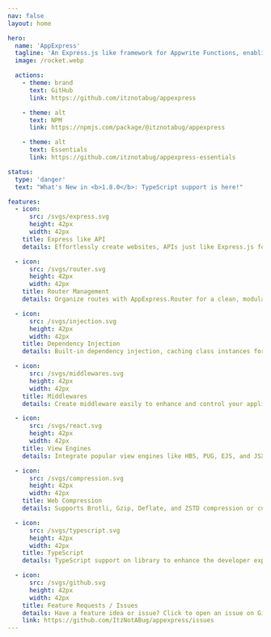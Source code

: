 ```yaml
---
nav: false
layout: home

hero:
  name: 'AppExpress'
  tagline: 'An Express.js like framework for Appwrite Functions, enabling super-easy navigation!'
  image: /rocket.webp

  actions:
    - theme: brand
      text: GitHub
      link: https://github.com/itznotabug/appexpress

    - theme: alt
      text: NPM
      link: https://npmjs.com/package/@itznotabug/appexpress

    - theme: alt
      text: Essentials
      link: https://github.com/itznotabug/appexpress-essentials

status:
  type: 'danger'
  text: "What's New in <b>1.8.0</b>: TypeScript support is here!"

features:
  - icon:
      src: /svgs/express.svg
      height: 42px
      width: 42px
    title: Express like API
    details: Effortlessly create websites, APIs just like Express.js for Appwrite Functions.

  - icon:
      src: /svgs/router.svg
      height: 42px
      width: 42px
    title: Router Management
    details: Organize routes with AppExpress.Router for a clean, modular setup.

  - icon:
      src: /svgs/injection.svg
      height: 42px
      width: 42px
    title: Dependency Injection
    details: Built-in dependency injection, caching class instances for optimized performance.

  - icon:
      src: /svgs/middlewares.svg
      height: 42px
      width: 42px
    title: Middlewares
    details: Create middleware easily to enhance and control your application's flow.

  - icon:
      src: /svgs/react.svg
      height: 42px
      width: 42px
    title: View Engines
    details: Integrate popular view engines like HBS, PUG, EJS, and JSX seamlessly.

  - icon:
      src: /svgs/compression.svg
      height: 42px
      width: 42px
    title: Web Compression
    details: Supports Brotli, Gzip, Deflate, and ZSTD compression or custom implementations.

  - icon:
      src: /svgs/typescript.svg
      height: 42px
      width: 42px
    title: TypeScript
    details: TypeScript support on library to enhance the developer experience.

  - icon:
      src: /svgs/github.svg
      height: 42px
      width: 42px
    title: Feature Requests / Issues
    details: Have a feature idea or issue? Click to open an issue on GitHub.
    link: https://github.com/ItzNotABug/appexpress/issues
---
```

